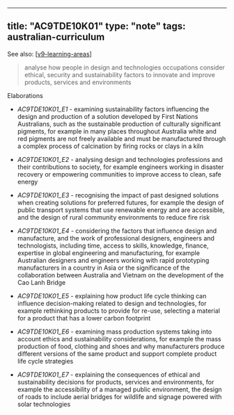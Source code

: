 
---
title: "AC9TDE10K01"
type: "note"
tags: australian-curriculum
---

See also: [[v9-learning-areas]]


> analyse how people in design and technologies occupations consider ethical, security and sustainability factors to innovate and improve products, services and environments

Elaborations


- _AC9TDE10K01_E1_ - examining sustainability factors influencing the design and production of a solution developed by First Nations Australians, such as the sustainable production of culturally significant pigments, for example in many places throughout Australia white and red pigments are not freely available and must be manufactured through a complex process of calcination by firing rocks or clays in a kiln

- _AC9TDE10K01_E2_ - analysing design and technologies professions and their contributions to society, for example engineers working in disaster recovery or empowering communities to improve access to clean, safe energy

- _AC9TDE10K01_E3_ - recognising the impact of past designed solutions when creating solutions for preferred futures, for example the design of public transport systems that use renewable energy and are accessible, and the design of rural community environments to reduce fire risk

- _AC9TDE10K01_E4_ - considering the factors that influence design and manufacture, and the work of professional designers, engineers and technologists, including time, access to skills, knowledge, finance, expertise in global engineering and manufacturing, for example Australian designers and engineers working with rapid prototyping manufacturers in a country in Asia or the significance of the collaboration between Australia and Vietnam on the development of the Cao Lanh Bridge

- _AC9TDE10K01_E5_ - explaining how product life cycle thinking can influence decision-making related to design and technologies, for example rethinking products to provide for re-use, selecting a material for a product that has a lower carbon footprint

- _AC9TDE10K01_E6_ - examining mass production systems taking into account ethics and sustainability considerations, for example the mass production of food, clothing and shoes and why manufacturers produce different versions of the same product and support complete product life cycle strategies

- _AC9TDE10K01_E7_ - explaining the consequences of ethical and sustainability decisions for products, services and environments, for example the accessibility of a managed public environment, the design of roads to include aerial bridges for wildlife and signage powered with solar technologies

[//begin]: # "Autogenerated link references for markdown compatibility"
[v9-learning-areas]: ../v9-learning-areas "Learning Areas"
[//end]: # "Autogenerated link references"
